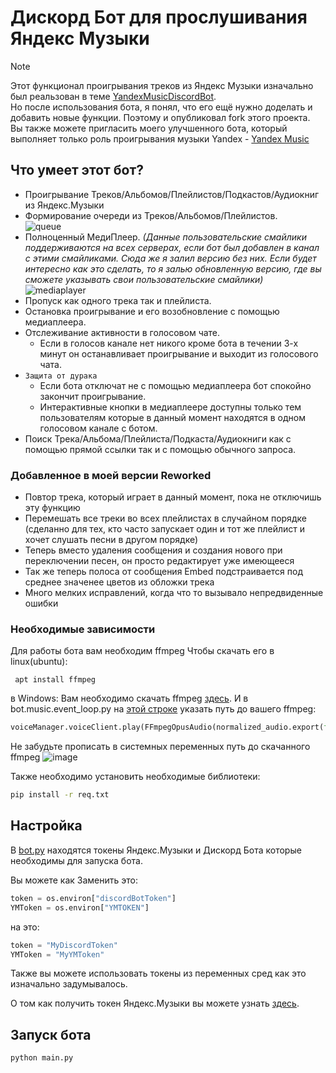 # Дискорд Бот для прослушивания Яндекс Музыки

> [!NOTE]
> Этот функционал проигрывания треков из Яндекс Музыки изначально был реальзован в теме [YandexMusicDiscordBot](https://github.com/Delitel-WEB/YandexMusicDiscordBot).<br />
> Но после использования бота, я понял, что его ещё нужно доделать и добавить новые функции. Поэтому и опубликовал fork этого проекта. <br />
> Вы также можете пригласить моего улучшенного бота, который выполняет только роль проигрывания музыки Yandex - [Yandex Music](https://discord.com/api/oauth2/authorize?client_id=1171294403072118854&permissions=8&scope=bot)

## Что умеет этот бот?
- Проигрывание Треков/Альбомов/Плейлистов/Подкастов/Аудиокниг из Яндекс.Музыки
- Формирование очереди из Треков/Альбомов/Плейлистов.<br />
![queue](https://github.com/llimonix/YandexMusicDiscordBotReworked/assets/58168234/26c8d019-8410-4238-8d8f-33e5a3c9d300)
- Полноценный МедиПлеер. _(Данные пользовательские смайлики поддерживаются на всех серверах, если бот был добавлен в канал с этими смайликами. Сюда же я залил версию без них. Если будет интересно как это сделать, то я залью обновленную версию, где вы сможете указывать свои пользовательские смайлики)_<br />
![mediaplayer](https://github.com/llimonix/YandexMusicDiscordBotReworked/assets/58168234/2c00f2d8-8e56-4e50-9732-be60e39fc4ad)
- Пропуск как одного трека так и плейлиста.
- Остановка проигрывание и его возобновление с помощью медиаплеера.
- Отслеживание активности в голосовом чате.
    - Если в голосов канале нет никого кроме бота в течении 3-х минут он останавливает проигрывание и выходит из голосового чата.
- `Защита от дурака`
    - Если бота отключат не с помощью медиаплеера бот спокойно закончит проигрывание.
    - Интерактивные кнопки в медиаплеере доступны только тем пользователям которые в данный момент находятся в одном голосовом канале с ботом.
- Поиск Трека/Альбома/Плейлиста/Подкаста/Аудиокниги как с помощью прямой ссылки так и с помощью обычного запроса.

### **Добавленное в моей версии Reworked**

- Повтор трека, который играет в данный момент, пока не отключишь эту функцию
- Перемешать все треки во всех плейлистах в случайном порядке (сделанно для тех, кто часто запускает один и тот же плейлист и хочет слушать песни в другом порядке)
- Теперь вместо удаления сообщения и создания нового при переключении песен, он просто редактирует уже имеющееся
- Так же теперь полоса от сообщения Embed подстраивается под среднее значенее цветов из обложки трека
- Много мелких исправлений, когда что то вызывало непредвиденные ошибки


### Необходимые зависимости
Для работы бота вам необходим ffmpeg
Чтобы скачать его в linux(ubuntu):
```shell
 apt install ffmpeg
```
в Windows:
Вам необходимо скачать ffmpeg [здесь](https://ffmpeg.org/).
И в bot.music.event_loop.py на [этой строке](bot/music/event_loop.py#L72) указать путь до вашего ffmpeg:
```python
voiceManager.voiceClient.play(FFmpegOpusAudio(normalized_audio.export(format='wav'), pipe=True, executable="ffmpeg.exe"))
```
Не забудьте прописать в системных переменных путь до скачанного ffmpeg
![image](https://github.com/llimonix/YandexMusicDiscordBotReworked/assets/58168234/61402f0a-577b-4d15-9285-4a67376e9b99)


Также необходимо установить необходимые библиотеки:
```cmd
pip install -r req.txt
```

## Настройка
В [bot.py](bot/cfg.py) находятся токены Яндекс.Музыки и Дискорд Бота которые необходимы для запуска бота.

Вы можете как 
Заменить это:
```python
token = os.environ["discordBotToken"]
YMToken = os.environ["YMTOKEN"]
```
на это:
```python
token = "MyDiscordToken"
YMToken = "MyYMToken"
```
Также вы можете использовать токены из переменных сред как это изначально задумывалось.

О том как получить токен Яндекс.Музыки вы можете узнать [здесь](https://github.com/MarshalX/yandex-music-api/discussions/513).


## Запуск бота
```cmd
python main.py
```
